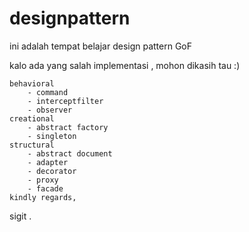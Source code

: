 # designpattern

ini adalah tempat belajar design pattern GoF

kalo ada yang salah implementasi , mohon dikasih tau :)
```
behavioral
    - command
    - interceptfilter
    - observer
creational
    - abstract factory
    - singleton
structural
    - abstract document
    - adapter
    - decorator
    - proxy
    - facade
kindly regards,
```
sigit .

